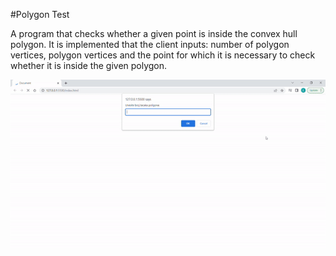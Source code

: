 #Polygon Test

A program that checks whether a given point is inside the convex hull polygon. 
It is implemented that the client inputs: number of polygon vertices, polygon vertices and
the point for which it is necessary to check whether it is inside the given polygon.

![](https://github.com/ElenaPopadic274/polygontest/blob/master/poligontest%20gif.gif)
